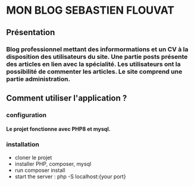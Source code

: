 # MON BLOG SEBASTIEN FLOUVAT

## Présentation

### Blog professionnel mettant des informormations et un CV à la disposition des utilisateurs du site. Une partie posts présente des articles en lien avec la spécialité. Les utilisateurs ont la possibilité de commenter les articles. Le site comprend une partie administration.

## Comment utiliser l'application ?

### configuration

#### Le projet fonctionne avec PHP8 et mysql.

### installation 

- cloner le projet
- installer PHP, composer, mysql
- run composer install
- start the server : php -S localhost:{your port}


